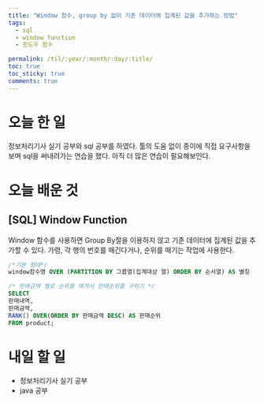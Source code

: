```yaml
---
title: "Window 함수, group by 없이 기존 데이터에 집계된 값을 추가하는 방법"
tags:
  - sql
  - window function
  - 윈도우 함수

permalink: /til/:year/:month/:day/:title/
toc: true
toc_sticky: true
comments: true
---
```


# 오늘 한 일

정보처리기사 실기 공부와 sql 공부를 하였다. 툴의 도움 없이 종이에 직접 요구사항을 보며 sql을 써내려가는 연습을 했다.
아직 더 많은 연습이 필요해보인다.

# 오늘 배운 것

## [SQL] Window Function

Window 함수를 사용하면 Group By절을 이용하지 않고 기존 데이터에 집계된 값을 추가할 수 있다.
가령, 각 행의 번호를 매긴다거나, 순위를 매기는 작업에 사용한다.

```sql
/*기본 형태*/
window함수명 OVER (PARTITION BY 그룹열(집계대상 열) ORDER BY 순서열) AS 별칭

/* 판매금액 별로 순위를 매겨서 판매순위를 구하기 */
SELECT
판매내역,
판매금액,
RANK() OVER(ORDER BY 판매금액 DESC) AS 판매순위
FROM product;
```

# 내일 할 일

- 정보처리기사 실기 공부
- java 공부
